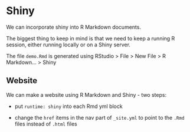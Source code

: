 # Shiny

We can incorporate shiny into R Markdown documents. 

The biggest thing to keep in mind is that we need to keep a running R session, either running locally or on a Shiny server.

The file `demo.Rmd` is generated using RStudio > File > New File > R Markdown... > Shiny

## Website

We can make a website using R Markdown and Shiny - two steps:

* put `runtime: shiny` into each Rmd yml block

* change the `href` items in the nav part of `_site.yml` to point to the `.Rmd` files instead of `.html` files




